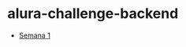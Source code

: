 # alura-challenge-backend

* [Semana 1](https://trello.com/b/6BVMlCYd/challenge-backend-3-semana-1)
